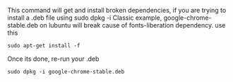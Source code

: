 This command will get and install broken dependencies, if you are trying to install a .deb file using sudo dpkg -i
Classic example, google-chrome-stable.deb on lubuntu will break cause of fonts-liberation dependency. use this

`sudo apt-get install -f`

Once its done, re-run your .deb

`sudo dpkg -i google-chrome-stable.deb`

